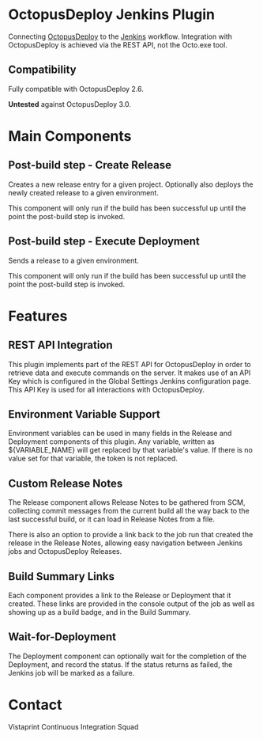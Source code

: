 # OctopusDeploy Jenkins Plugin #
Connecting [OctopusDeploy](https://octopusdeploy.com/) to the [Jenkins](https://jenkins-ci.org/) workflow. Integration with OctopusDeploy is achieved via the REST API, not the Octo.exe tool.

## Compatibility ##
Fully compatible with OctopusDeploy 2.6.

**Untested** against OctopusDeploy 3.0.

# Main Components #
## Post-build step - Create Release ##
Creates a new release entry for a given project. 
Optionally also deploys the newly created release to a given environment.

This component will only run if the build has been successful up until the point the post-build step is invoked.

## Post-build step - Execute Deployment ##
Sends a release to a given environment.

This component will only run if the build has been successful up until the point the post-build step is invoked.

# Features #
## REST API Integration ##
This plugin implements part of the REST API for OctopusDeploy in order to retrieve data and execute commands on the server. 
It makes use of an API Key which is configured in the Global Settings Jenkins configuration page. This API Key is used for all interactions with OctopusDeploy.

## Environment Variable Support ##
Environment variables can be used in many fields in the Release and Deployment components of this plugin. Any variable, written as ${VARIABLE_NAME} will get replaced by that variable's value. If there is no value set for that variable, the token is not replaced.

## Custom Release Notes ##
The Release component allows Release Notes to be gathered from SCM, collecting commit messages from the current build all the way back to the last successful build, or it can load in Release Notes from a file.

There is also an option to provide a link back to the job run that created the release in the Release Notes, allowing easy navigation between Jenkins jobs and OctopusDeploy Releases.

## Build Summary Links ##
Each component provides a link to the Release or Deployment that it created. These links are provided in the console output of the job as well as showing up as a build badge, and in the Build Summary.

## Wait-for-Deployment ##
The Deployment component can optionally wait for the completion of the Deployment, and record the status. If the status returns as failed, the Jenkins job will be marked as a failure.

# Contact #
Vistaprint Continuous Integration Squad